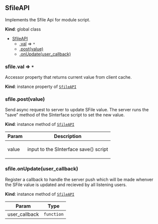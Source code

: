 <a name="SfileAPI"></a>

## SfileAPI
Implements the Sfile Api for module script.

**Kind**: global class  

* [SfileAPI](#SfileAPI)
    * [.val](#SfileAPI+val) ⇒ <code>\*</code>
    * [.post(value)](#SfileAPI+post)
    * [.onUpdate(user_callback)](#SfileAPI+onUpdate)

<a name="SfileAPI+val"></a>

### sfile.val ⇒ <code>\*</code>
Accessor property that returns current value from client cache.

**Kind**: instance property of <code>[SfileAPI](#SfileAPI)</code>  
<a name="SfileAPI+post"></a>

### sfile.post(value)
Send async request to server to update SFile value. The server runs the
"save" method of the SInterface script to set the new value.

**Kind**: instance method of <code>[SfileAPI](#SfileAPI)</code>  
<table>
  <thead>
    <tr>
      <th>Param</th><th>Description</th>
    </tr>
  </thead>
  <tbody>
<tr>
    <td>value</td><td><p>input to the SInterface save() script</p>
</td>
    </tr>  </tbody>
</table>

<a name="SfileAPI+onUpdate"></a>

### sfile.onUpdate(user_callback)
Register a callback to handle the server push which will be made  whenver
the SFile value is updated and recieved by all listening users.

**Kind**: instance method of <code>[SfileAPI](#SfileAPI)</code>  
<table>
  <thead>
    <tr>
      <th>Param</th><th>Type</th>
    </tr>
  </thead>
  <tbody>
<tr>
    <td>user_callback</td><td><code>function</code></td>
    </tr>  </tbody>
</table>

